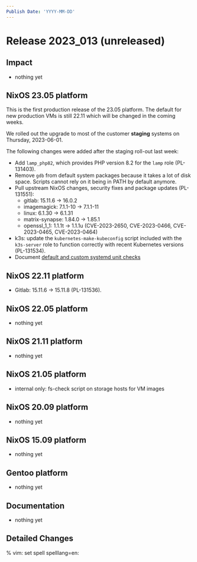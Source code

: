 ```yaml
---
Publish Date: 'YYYY-MM-DD'
---
```


# Release 2023_013 (unreleased)

## Impact

- nothing yet

## NixOS 23.05 platform

This is the first production release of the 23.05 platform. The default for
new production VMs is still 22.11 which will be changed in the coming weeks.

We rolled out the upgrade to most of the customer **staging** systems on Thursday, 2023-06-01.

The following changes were added after the staging roll-out last week:

- Add `lamp_php82`, which provides PHP version 8.2 for the `lamp` role (PL-131403).
- Remove `gdb` from default system packages because it takes a lot of disk space. Scripts cannot rely on it being in PATH by default anymore.
- Pull upstream NixOS changes, security fixes and package updates (PL-131551):
  - gitlab: 15.11.6 -> 16.0.2
  - imagemagick: 7.1.1-10 -> 7.1.1-11
  - linux: 6.1.30 -> 6.1.31
  - matrix-synapse: 1.84.0 -> 1.85.1
  - openssl_1_1: 1.1.1t -> 1.1.1u (CVE-2023-2650, CVE-2023-0466, CVE-2023-0465, CVE-2023-0464)
- k3s: update the `kubernetes-make-kubeconfig` script included with the
  `k3s-server` role to function correctly with recent Kubernetes versions
  (PL-131534).
- Document [default and custom systemd unit checks](https://doc.flyingcircus.io/roles/fc-23.05-staging/systemd.html)

## NixOS 22.11 platform

- Gitlab: 15.11.6 -> 15.11.8 (PL-131536).

## NixOS 22.05 platform

- nothing yet

## NixOS 21.11 platform

- nothing yet

## NixOS 21.05 platform

- internal only: fs-check script on storage hosts for VM images

## NixOS 20.09 platform

- nothing yet

## NixOS 15.09 platform

- nothing yet

## Gentoo platform

- nothing yet

## Documentation

- nothing yet

## Detailed Changes

% vim: set spell spelllang=en:
